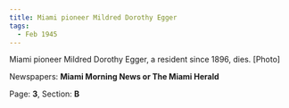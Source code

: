```yaml
---  
title: Miami pioneer Mildred Dorothy Egger  
tags:  
  - Feb 1945  
---  
```

  
Miami pioneer Mildred Dorothy Egger, a resident since 1896, dies. [Photo]  
  
Newspapers: **Miami Morning News or The Miami Herald**  
  
Page: **3**, Section: **B** 
